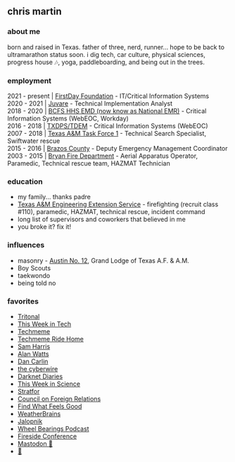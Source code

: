 ## chris martin
### about me
born and raised in Texas.  father of three, nerd, runner... hope to be back to ultramarathon status soon.  i dig tech, car culture, physical sciences, progress house 🎶, yoga, paddleboarding, and being out in the trees.

### employment
2021 - present | [FirstDay Foundation](https://firstday.foundation/) - IT/Critical Information Systems<br/>
2020 - 2021 | [Juvare](https://www.juvare.com/webeoc/) - Technical Implementation Analyst<br/>
2018 - 2020 | [BCFS HHS EMD (now know as National EMR)](https://nationalemr.us/) - Critical Information Systems (WebEOC, Workday)<br/>
2016 - 2018 | [TXDPS/TDEM](https://tdem.texas.gov/) - Critical Information Systems (WebEOC)<br/>
2007 - 2018 | [Texas A&M Task Force 1](https://texastaskforce1.org/) - Technical Search Specialist, Swiftwater rescue<br/>
2015 - 2016 | [Brazos County](http://brazosceoc.org) - Deputy Emergency Management Coordinator<br/>
2003 - 2015 | [Bryan Fire Department](https://www.bryantx.gov/fire/) - Aerial Apparatus Operator, Paramedic, Technical rescue team, HAZMAT Technician

### education
* my family... thanks padre<br/>
* [Texas A&M Engineering Extension Service](https://www.teex.org) - firefighting (recruit class #110), paramedic, HAZMAT, technical rescue, incident command
* long list of supervisors and coworkers that believed in me
* you broke it? fix it!

### influences
* masonry - [Austin No. 12](http://austinlodge12.com), Grand Lodge of Texas A.F. & A.M.<br/>
* Boy Scouts<br/>
* taekwondo<br/>
* being told no

### favorites
* [Tritonal](http://tritonalmusic.com)
* [This Week in Tech](https://twit.tv)
* [Techmeme](https://techmeme.com)
* [Techmeme Ride Home](https://news.techmeme.com/180306/podcast)
* [Sam Harris](https://samharris.org)
* [Alan Watts](https://alanwatts.org/)
* [Dan Carlin](https://www.dancarlin.com/)
* [the cyberwire](https://thecyberwire.com)
* [Darknet Diaries](https://darknetdiaries.com/)
* [This Week in Science](https://www.twis.org/)
* [Stratfor](https://worldview.stratfor.com/)
* [Council on Foreign Relations](https://www.cfr.org)
* [Find What Feels Good](https://fwfg.com/)
* [WeatherBrains](https://weatherbrains.com)
* [Jalopnik](https://jalopnik.com)
* [Wheel Bearings Podcast](https://wheelbearings.media)
* [Fireside Conference](https://firesideconf.com)
* <a rel="me" href="https://twit.social/@chrismartintx">Mastodon 🦣</a>
* <a href="mailto:chris@chrismartintx.dev">📧</a>
